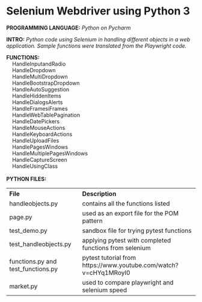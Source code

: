 # Selenium Webdriver using Python 3
**PROGRAMMING LANGUAGE:** *Python on Pycharm*<br />

**INTRO:** *Python code using Selenium in handling different objects in a web application. Sample functions were translated from the Playwright code.*<br /> 

**FUNCTIONS:**<br />
  &nbsp;&nbsp;&nbsp; HandleInputandRadio<br />
  &nbsp;&nbsp;&nbsp; HandleDropdown<br />
  &nbsp;&nbsp;&nbsp; HandleMultiDropdown<br />
  &nbsp;&nbsp;&nbsp; HandleBootstrapDropdown<br />
  &nbsp;&nbsp;&nbsp; HandleAutoSuggestion<br />
  &nbsp;&nbsp;&nbsp; HandleHiddenItems<br />
  &nbsp;&nbsp;&nbsp; HandleDialogsAlerts<br />
  &nbsp;&nbsp;&nbsp; HandleFramesiFrames<br />
  &nbsp;&nbsp;&nbsp; HandleWebTablePagination<br />
  &nbsp;&nbsp;&nbsp; HandleDatePickers<br />
  &nbsp;&nbsp;&nbsp; HandleMouseActions<br />
  &nbsp;&nbsp;&nbsp; HandleKeyboardActions<br />
  &nbsp;&nbsp;&nbsp; HandleUploadFiles<br />
  &nbsp;&nbsp;&nbsp; HandlePagesWindows<br />
  &nbsp;&nbsp;&nbsp; HandleMultiplePagesWindows<br />
  &nbsp;&nbsp;&nbsp; HandleCaptureScreen<br />
  &nbsp;&nbsp;&nbsp; HandleUsingClass<br />
<br />
**PYTHON FILES:**<br />
<table>
  <tr align="left">
    <th>File</th>
    <th>Description</th>
  </tr>
  <tr>
    <td>handleobjects.py</td>
    <td>contains all the functions listed</td>
  </tr>
  <tr>
    <td>page.py</td>
    <td>used as an export file for the POM pattern</td>
  </tr>
  <tr>
    <td>test_demo.py</td>
    <td>sandbox file for trying pytest functions</td>
  </tr> 
  <tr>
    <td>test_handleobjects.py</td>
    <td>applying pytest with completed functions from selenium</td>
  </tr>    
  <tr>
    <td>functions.py and test_functions.py</td>
    <td>pytest tutorial from https://www.youtube.com/watch?v=cHYq1MRoyI0</td>
  </tr>
  <tr>
    <td>market.py</td>
    <td>used to compare playwright and selenium speed</td>
  </tr>    
</table>
